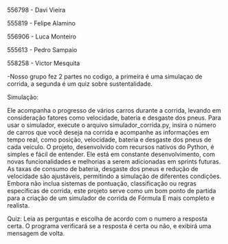 556798 - Davi Vieira

555819 - Felipe Alamino

556906 - Luca Monteiro

555613 - Pedro Sampaio

558258 - Victor Mesquita

-Nosso grupo fez 2 partes no codigo, a primeira é uma simulaçao de corrida, a segunda é um quiz sobre sustentalidade.

Simulação:

Ele acompanha o progresso de vários carros durante a corrida, levando em consideração fatores como velocidade, bateria e desgaste dos pneus. Para usar o simulador, execute o arquivo simulador_corrida.py, insira o número de carros que você deseja na corrida e acompanhe as informações em tempo real, como posição, velocidade, bateria e desgaste dos pneus de cada veículo.
O projeto, desenvolvido com recursos nativos do Python, é simples e fácil de entender. Ele está em constante desenvolvimento, com novas funcionalidades e melhorias a serem adicionadas em sprints futuras. As taxas de consumo de bateria, desgaste dos pneus e redução de velocidade são ajustáveis, permitindo a simulação de diferentes condições. Embora não inclua sistemas de pontuação, classificação ou regras específicas de corrida, este projeto serve como um bom ponto de partida para a criação de um simulador de corrida de Fórmula E mais completo e realista.


Quiz:
Leia as perguntas e escolha de acordo com o numero a resposta certa.
O programa verificará se a resposta é certa ou não, e exibirá uma mensagem de volta.


